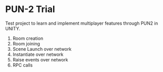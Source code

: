 <h1>PUN-2 Trial</h1>
<p>Test project to learn and implement multiplayer features through PUN2 in UNITY.</p>
<ol>
 <li>Room creation</li>
 <li>Room joining</li>
 <li>Scene Launch over network</li> 
 <li>Instantiate over network</li>
 <li>Raise events over network</li>
 <li>RPC calls</li>
</ol>
